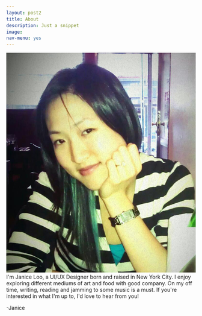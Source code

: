 ```yaml
---
layout: post2
title: About
description: Just a snippet
image: 
nav-menu: yes
---
```


<div class="inner">
<p><span class="image left"><img src="assets/images/jloo.jpg" alt="" /></span>I'm Janice Loo, a UI/UX Designer born and raised in New York City. I enjoy exploring different mediums of art and food with good company. On my off time, writing, reading and jamming to some music is a must. If you're interested in what I'm up to, I'd love to hear from you!








-Janice</p>
</div>






